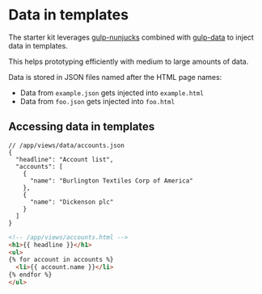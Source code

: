 # Data in templates

The starter kit leverages [gulp-nunjucks](https://github.com/sindresorhus/gulp-nunjucks)
combined with [gulp-data](https://github.com/colynb/gulp-data) to inject data
in templates.

This helps prototyping efficiently with medium to large amounts of data.

Data is stored in JSON files named after the HTML page names:

- Data from `example.json` gets injected into `example.html`
- Data from `foo.json` gets injected into `foo.html`

## Accessing data in templates

```json5
// /app/views/data/accounts.json
{
  "headline": "Account list",
  "accounts": [
    {
      "name": "Burlington Textiles Corp of America"
    },
    {
      "name": "Dickenson plc"
    }
  ]
}
```

```html
<!-- /app/views/accounts.html -->
<h1>{{ headline }}</h1>
<ul>
{% for account in accounts %}
  <li>{{ account.name }}</li>
{% endfor %}
</ul>
```
